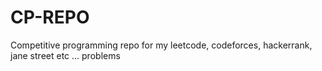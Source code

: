 # CP-REPO

Competitive programming repo for my leetcode, codeforces, hackerrank, jane street etc ... problems
